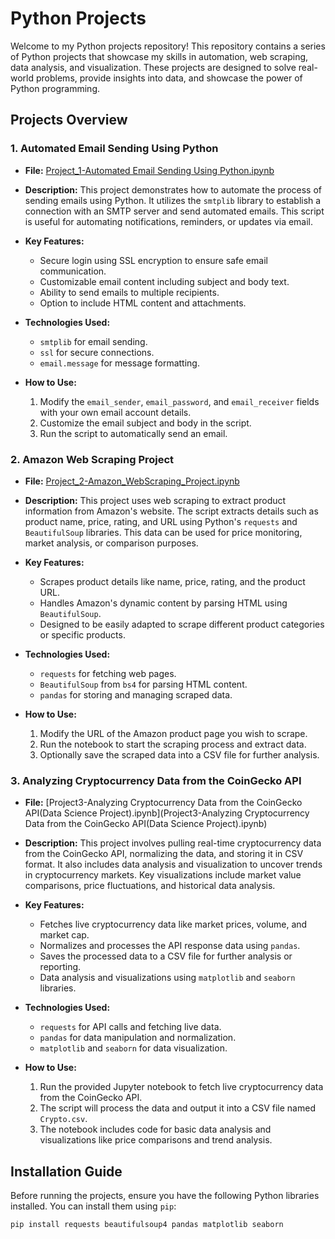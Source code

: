 # Python Projects

Welcome to my Python projects repository! This repository contains a series of Python projects that showcase my skills in automation, web scraping, data analysis, and visualization. These projects are designed to solve real-world problems, provide insights into data, and showcase the power of Python programming.

## Projects Overview

### 1. **Automated Email Sending Using Python**
   - **File:** [Project_1-Automated Email Sending Using Python.ipynb](Email_Automation_python_script.py)
   - **Description:** This project demonstrates how to automate the process of sending emails using Python. It utilizes the `smtplib` library to establish a connection with an SMTP server and send automated emails. This script is useful for automating notifications, reminders, or updates via email.
   - **Key Features:**
     - Secure login using SSL encryption to ensure safe email communication.
     - Customizable email content including subject and body text.
     - Ability to send emails to multiple recipients.
     - Option to include HTML content and attachments.
   
   - **Technologies Used:**
     - `smtplib` for email sending.
     - `ssl` for secure connections.
     - `email.message` for message formatting.
   
   - **How to Use:**
     1. Modify the `email_sender`, `email_password`, and `email_receiver` fields with your own email account details.
     2. Customize the email subject and body in the script.
     3. Run the script to automatically send an email.

### 2. **Amazon Web Scraping Project**
   - **File:** [Project_2-Amazon_WebScraping_Project.ipynb](Project_2-Amazon_WebScraping_Project.ipynb)
   - **Description:** This project uses web scraping to extract product information from Amazon's website. The script extracts details such as product name, price, rating, and URL using Python's `requests` and `BeautifulSoup` libraries. This data can be used for price monitoring, market analysis, or comparison purposes.
   - **Key Features:**
     - Scrapes product details like name, price, rating, and the product URL.
     - Handles Amazon's dynamic content by parsing HTML using `BeautifulSoup`.
     - Designed to be easily adapted to scrape different product categories or specific products.
   
   - **Technologies Used:**
     - `requests` for fetching web pages.
     - `BeautifulSoup` from `bs4` for parsing HTML content.
     - `pandas` for storing and managing scraped data.

   - **How to Use:**
     1. Modify the URL of the Amazon product page you wish to scrape.
     2. Run the notebook to start the scraping process and extract data.
     3. Optionally save the scraped data into a CSV file for further analysis.

### 3. **Analyzing Cryptocurrency Data from the CoinGecko API**
   - **File:** [Project3-Analyzing Cryptocurrency Data from the CoinGecko API(Data Science Project).ipynb](Project3-Analyzing Cryptocurrency Data from the CoinGecko API(Data Science Project).ipynb)
   - **Description:** This project involves pulling real-time cryptocurrency data from the CoinGecko API, normalizing the data, and storing it in CSV format. It also includes data analysis and visualization to uncover trends in cryptocurrency markets. Key visualizations include market value comparisons, price fluctuations, and historical data analysis.
   - **Key Features:**
     - Fetches live cryptocurrency data like market prices, volume, and market cap.
     - Normalizes and processes the API response data using `pandas`.
     - Saves the processed data to a CSV file for further analysis or reporting.
     - Data analysis and visualizations using `matplotlib` and `seaborn` libraries.
   
   - **Technologies Used:**
     - `requests` for API calls and fetching live data.
     - `pandas` for data manipulation and normalization.
     - `matplotlib` and `seaborn` for data visualization.
   
   - **How to Use:**
     1. Run the provided Jupyter notebook to fetch live cryptocurrency data from the CoinGecko API.
     2. The script will process the data and output it into a CSV file named `Crypto.csv`.
     3. The notebook includes code for basic data analysis and visualizations like price comparisons and trend analysis.

## Installation Guide

Before running the projects, ensure you have the following Python libraries installed. You can install them using `pip`:

```bash
pip install requests beautifulsoup4 pandas matplotlib seaborn
